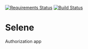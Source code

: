 [![Requirements Status](https://requires.io/github/harnash/selene/requirements.svg?branch=master)](https://requires.io/github/harnash/selene/requirements/?branch=master)
[![Build Status](https://travis-ci.org/harnash/selene.svg)](https://travis-ci.org/harnash/selene)	
		
# Selene
Authorization app
